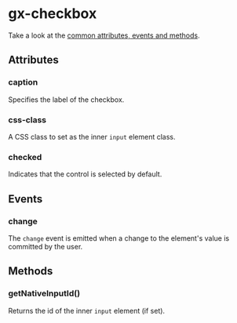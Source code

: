 # gx-checkbox

Take a look at the [common attributes, events and methods](../common/readme.md).

## Attributes

### caption

Specifies the label of the checkbox.

### css-class

A CSS class to set as the inner `input` element class.

### checked

Indicates that the control is selected by default.

## Events

### change

The `change` event is emitted when a change to the element's value is committed by the user.

## Methods

### getNativeInputId()

Returns the id of the inner `input` element (if set).
